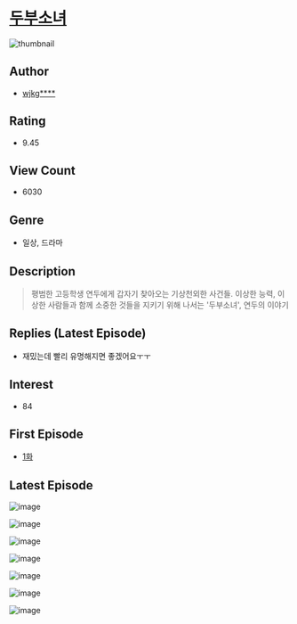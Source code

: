 # [두부소녀](https://comic.naver.com/bestChallenge/list?titleId=791373)
![thumbnail](https://image-comic.pstatic.net/user_contents_data/challenge_comic/2022/03/24/354075/thumbnail_202x164d25a41d0_d9e3_48e2_8448_a3462edd2d12_00001874.JPEG)

## Author
- [wjkg****](https://comic.naver.com/artistTitle?id=354075)

## Rating
- 9.45

## View Count
- 6030

## Genre
- 일상, 드라마

## Description
> 평범한 고등학생 연두에게 갑자기 찾아오는 기상천외한 사건들. 이상한 능력, 이상한 사람들과 함께 소중한 것들을 지키기 위해 나서는 '두부소녀', 연두의 이야기

## Replies (Latest Episode)
- 재밌는데 빨리 유명해지면 좋겠어요ㅜㅜ

## Interest
- 84

## First Episode
- [1화](https://comic.naver.com/bestChallenge/detail?titleId=791373&no=1)

## Latest Episode
![image](https://image-comic.pstatic.net/user_contents_data/challenge_comic/2022/08/19/354075/upload_7161349241806546278.jpeg)

![image](https://image-comic.pstatic.net/user_contents_data/challenge_comic/2022/08/19/354075/upload_7365981755980211814.jpeg)

![image](https://image-comic.pstatic.net/user_contents_data/challenge_comic/2022/08/19/354075/upload_3763091969500341811.jpeg)

![image](https://image-comic.pstatic.net/user_contents_data/challenge_comic/2022/08/19/354075/upload_3918470752276854627.jpeg)

![image](https://image-comic.pstatic.net/user_contents_data/challenge_comic/2022/08/19/354075/upload_7305737107873937505.jpeg)

![image](https://image-comic.pstatic.net/user_contents_data/challenge_comic/2022/08/19/354075/upload_7293634787815929141.jpeg)

![image](https://image-comic.pstatic.net/user_contents_data/challenge_comic/2022/08/19/354075/upload_7377801311852706102.jpeg)
